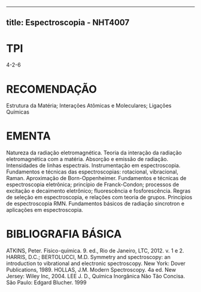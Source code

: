 
---
title: Espectroscopia - NHT4007 
---

# TPI

4-2-6

# RECOMENDAÇÃO

Estrutura da Matéria; Interações Atômicas e Moleculares; Ligações Químicas

# EMENTA

Natureza da radiação eletromagnética. Teoria da interação da radiação eletromagnética com a matéria. Absorção e emissão de radiação. Intensidades de linhas espectrais. Instrumentação em espectroscopia. Fundamentos e técnicas das espectroscopias: rotacional, vibracional, Raman. Aproximação de Born-Oppenheimer. Fundamentos e técnicas de espectroscopia eletrônica; princípio de Franck-Condon; processos de excitação e decaimento eletrônico; fluorescência e fosforescência. Regras de seleção em espectroscopia, e relações com teoria de grupos. Princípios de espectroscopia RMN. Fundamentos básicos de radiação sincrotron e aplicações em espectroscopia.

# BIBLIOGRAFIA BÁSICA

ATKINS, Peter. Físico-química. 9. ed., Rio de Janeiro, LTC, 2012. v. 1 e 2.
HARRIS, D.C.; BERTOLUCCI, M.D. Symmetry and spectroscopy: an introduction to vibrational and electronic spectroscopy. New York: Dover Publications, 1989.
HOLLAS, J.M. Modern Spectroscopy. 4a ed. New Jersey: Wiley Inc, 2004.
LEE J. D., Química Inorgânica Não Tão Concisa. São Paulo: Edgard Blucher. 1999
        